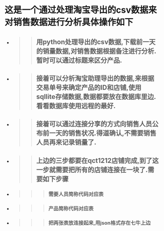 # 这是一个通过处理淘宝导出的csv数据来对销售数据进行分析具体操作如下
* >>## 用python处理导出的csv数据,下载前一天的销量数据,对销售数据根据备注进行分析.暂时可以通过标题来区分产品.
* >>## 接着可以分析淘宝助理导出的数据,来根据交易单号来确定产品的ID和店铺,使用sqllite存储数据,数据都要放在数据库里边.看看数据库使用远程的最好.
* >>## 接着可以通过连接分享的方式向销售人员公布前一天的销售状况.得道确认,不需要销售人员再来记录销量了.
* >>## 上边的三步都要在qct1212店铺完成,到了这一步就需要把所有的店铺连接在一块了.需要如下步骤
* >>>### 需要人员简称代码对应表
* >>>### 产品简称代码对应表
* >>>### 把两张表放连接起来,用json格式存在七牛上边
